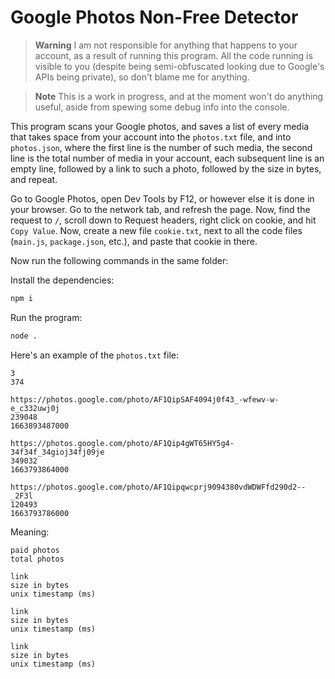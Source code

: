 # Google Photos Non-Free Detector

> **Warning**
> I am not responsible for anything that happens to your account, as a result of running this program. All the code running is visible to you (despite being semi-obfuscated looking due to Google's APIs being private), so don't blame me for anything.

> **Note**
> This is a work in progress, and at the moment won't do anything useful, aside from spewing some debug info into the console.

This program scans your Google photos, and saves a list of every media that takes space from your account into the `photos.txt` file, and into `photos.json`, where the first line is the number of such media, the second line is the total number of media in your account, each subsequent line is an empty line, followed by a link to such a photo, followed by the size in bytes, and repeat.

Go to Google Photos, open Dev Tools by F12, or however else it is done in your browser. Go to the network tab, and refresh the page. Now, find the request to `/`, scroll down to Request headers, right click on cookie, and hit `Copy Value`. Now, create a new file `cookie.txt`, next to all the code files (`main.js`, `package.json`, etc.), and paste that cookie in there.

Now run the following commands in the same folder:

Install the dependencies:

```sh
npm i
```

Run the program:

```sh
node .
```

Here's an example of the `photos.txt` file:

```
3
374

https://photos.google.com/photo/AF1QipSAF4094j0f43_-wfewv-w-e_c332uwj0j
239048
1663893487000

https://photos.google.com/photo/AF1Qip4gWT65HY5g4-34f34f_34gioj34fj09je
349032
1663793864000

https://photos.google.com/photo/AF1Qipqwcprj9094380vdWDWFfd290d2--_2F3l
120493
1663793786000
```

Meaning:

```
paid photos
total photos

link
size in bytes
unix timestamp (ms)

link
size in bytes
unix timestamp (ms)

link
size in bytes
unix timestamp (ms)
```
